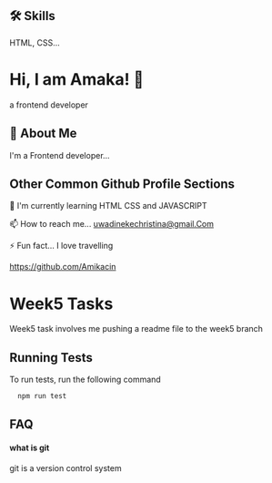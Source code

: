 
## 🛠 Skills
HTML, CSS...


# Hi, I am Amaka! 👋
a frontend developer

## 🚀 About Me
I'm a Frontend developer...


## Other Common Github Profile Sections


🧠 I'm currently learning HTML CSS and JAVASCRIPT


📫 How to reach me... uwadinekechristina@gmail.Com


⚡️ Fun fact... I love travelling


https://github.com/Amikacin
# Week5 Tasks

Week5 task involves me pushing a readme file to the week5 branch


## Running Tests

To run tests, run the following command

```bash
  npm run test
```


## FAQ

#### what is git

git is a version control system





